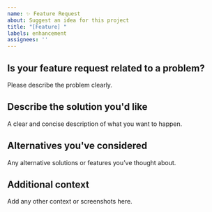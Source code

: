 ```yaml
---
name: ✨ Feature Request
about: Suggest an idea for this project
title: "[Feature] "
labels: enhancement
assignees: ''
---
```


## Is your feature request related to a problem?
Please describe the problem clearly.

## Describe the solution you'd like
A clear and concise description of what you want to happen.

## Alternatives you've considered
Any alternative solutions or features you’ve thought about.

## Additional context
Add any other context or screenshots here.